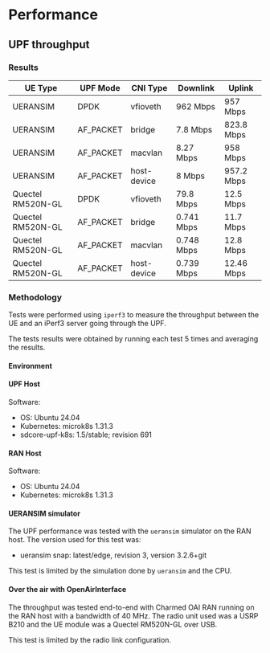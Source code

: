 # Performance

## UPF throughput

### Results

| UE Type               | UPF Mode  | CNI Type    | Downlink   | Uplink     |
| --------------------- | --------- | --------    | ---------  | ---------  |
| UERANSIM              | DPDK      | vfioveth    | 962 Mbps   | 957 Mbps   |
| UERANSIM              | AF_PACKET | bridge      | 7.8 Mbps   | 823.8 Mbps |
| UERANSIM              | AF_PACKET | macvlan     | 8.27 Mbps  | 958 Mbps   |
| UERANSIM              | AF_PACKET | host-device | 8 Mbps     | 957.2 Mbps |
| Quectel RM520N-GL     | DPDK      | vfioveth    | 79.8 Mbps  | 12.5 Mbps  |
| Quectel RM520N-GL     | AF_PACKET | bridge      | 0.741 Mbps | 11.7 Mbps  |
| Quectel RM520N-GL     | AF_PACKET | macvlan     | 0.748 Mbps | 12.8 Mbps  |
| Quectel RM520N-GL     | AF_PACKET | host-device | 0.739 Mbps | 12.46 Mbps |

### Methodology

Tests were performed using `iperf3` to measure the throughput between the
UE and an iPerf3 server going through the UPF.

The tests results were obtained by running each test 5 times and averaging the
results.

#### Environment

#### UPF Host

Software:
- OS: Ubuntu 24.04
- Kubernetes: microk8s 1.31.3
- sdcore-upf-k8s: 1.5/stable; revision 691

#### RAN Host

Software:
- OS: Ubuntu 24.04
- Kubernetes: microk8s 1.31.3

#### UERANSIM simulator

The UPF performance was tested with the `ueransim` simulator on the RAN host.
The version used for this test was:

- ueransim snap: latest/edge, revision 3, version 3.2.6+git

This test is limited by the simulation done by `ueransim` and the CPU.

#### Over the air with OpenAirInterface

The throughput was tested end-to-end with Charmed OAI RAN running on the RAN host
with a bandwidth of 40 MHz. The radio unit used was a USRP B210 and the UE module
was a Quectel RM520N-GL over USB.

This test is limited by the radio link configuration.
